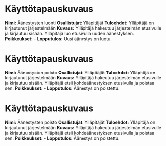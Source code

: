 # Käyttötapauskuvaus

**Nimi:** Äänestysten luonti
**Osallistujat:** Ylläpitäjät
**Tuloehdot:** Ylläpitäjä on kirjautunut järjestelmään
**Kuvaus:** Ylläpitäjä hakeutuu järjestelmän etusivulle ja kirjautuu sisään. Ylläpitäjä luo etusivulla uuden äänestyksen.
**Poikkeukset:** -
**Lopputulos:** Uusi äänestys on luotu.


# Käyttötapauskuvaus

**Nimi:** Äänestysten poisto
**Osallistujat:** Ylläpitäjät
**Tuloehdot:** Ylläpitäjä on kirjautunut järjestelmään
**Kuvaus:** Ylläpitäjä hakeutuu järjestelmän etusivulle ja kirjautuu sisään. Ylläpitäjä etsii kohdeäänestyksen etusivulla ja poistaa sen.
**Poikkeukset:** -
**Lopputulos:** Äänestys on poistettu.


# Käyttötapauskuvaus

**Nimi:** Äänestysten poisto
**Osallistujat:** Ylläpitäjät
**Tuloehdot:** Ylläpitäjä on kirjautunut järjestelmään
**Kuvaus:** Ylläpitäjä hakeutuu järjestelmän etusivulle ja kirjautuu sisään. Ylläpitäjä etsii kohdeäänestyksen etusivulla ja poistaa sen.
**Poikkeukset:** -
**Lopputulos:** Äänestys on poistettu.
